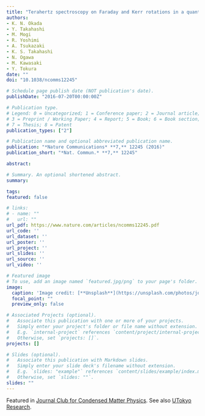 ```yaml
---
title: "Terahertz spectroscopy on Faraday and Kerr rotations in a quantum anomalous Hall state"
authors:
- K. N. Okada
- Y. Takahashi
- M. Mogi
- R. Yoshimi
- A. Tsukazaki
- K. S. Takahashi
- N. Ogawa
- M. Kawasaki
- Y. Tokura
date: ""
doi: "10.1038/ncomms12245"

# Schedule page publish date (NOT publication's date).
publishDate: "2016-07-20T00:00:00Z"

# Publication type.
# Legend: 0 = Uncategorized; 1 = Conference paper; 2 = Journal article;
# 3 = Preprint / Working Paper; 4 = Report; 5 = Book; 6 = Book section;
# 7 = Thesis; 8 = Patent
publication_types: ["2"]

# Publication name and optional abbreviated publication name.
publication: "*Nature Communications* **7,** 12245 (2016)"
publication_short: "*Nat. Commun.* **7,** 12245"

abstract: 

# Summary. An optional shortened abstract.
summary: 

tags:
featured: false

# links:
# - name: ""
#   url: ""
url_pdf: https://www.nature.com/articles/ncomms12245.pdf
url_code: ''
url_dataset: ''
url_poster: ''
url_project: ''
url_slides: ''
url_source: ''
url_video: ''

# Featured image
# To use, add an image named `featured.jpg/png` to your page's folder. 
image:
  caption: 'Image credit: [**Unsplash**](https://unsplash.com/photos/jdD8gXaTZsc)'
  focal_point: ""
  preview_only: false

# Associated Projects (optional).
#   Associate this publication with one or more of your projects.
#   Simply enter your project's folder or file name without extension.
#   E.g. `internal-project` references `content/project/internal-project/index.md`.
#   Otherwise, set `projects: []`.
projects: []

# Slides (optional).
#   Associate this publication with Markdown slides.
#   Simply enter your slide deck's filename without extension.
#   E.g. `slides: "example"` references `content/slides/example/index.md`.
#   Otherwise, set `slides: ""`.
slides: ""
---
```


Featured in [Journal Club for Condensed Matter Physics](https://www.condmatjclub.org/?p=2816). See also [UTokyo Research](http://www.u-tokyo.ac.jp/en/utokyo-research/research-news/new-principle-for-highly-efficient-optical-device-verified.html).


